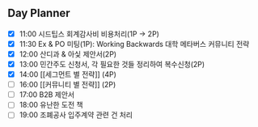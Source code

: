 ## Day Planner
- [x] 11:00 시드팁스 회계감사비 비용처리(1P → 2P)
- [x] 11:30 Ex & PO 미팅(1P): Working Backwards 대학 메타버스 커뮤니티 전략
- [x] 12:00 산디과 & 아싳 제안서(2P)
- [x] 13:00 민간주도 신청서, 각 필요한 것들 정리하여 복수신청(2P)
- [x] 14:00 [[세그먼트 별 전략]] (4P)
- [ ] 16:00 [[커뮤니티 별 전략]] (2P)
- [ ] 17:00 B2B 제안서
- [ ] 18:00 유난한 도전 책
- [ ] 19:00 조폐공사 입주계약 관련 건 처리
